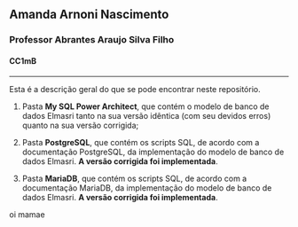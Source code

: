 ## Amanda Arnoni Nascimento
### Professor Abrantes Araujo Silva Filho
#### CC1mB
***
Esta é a descrição geral do que se pode encontrar neste repositório.

1. Pasta **My SQL Power Architect**, que contém o modelo de banco de dados Elmasri tanto na sua versão idêntica (com seu devidos erros) quanto na sua versão corrigida;

1. Pasta **PostgreSQL**, que contém os scripts SQL, de acordo com a documentação PostgreSQL, da implementação do modelo de banco de dados Elmasri. **A versão corrigida foi implementada**.

1. Pasta **MariaDB**, que contém os scripts SQL, de acordo com a documentação MariaDB, da implementação do modelo de banco de dados Elmasri. **A versão corrigida foi implementada**.



oi mamae
